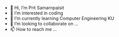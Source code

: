- 👋 Hi, I’m Prit Samarnpaisit
- 👀 I’m interested in coding
- 🌱 I’m currently learning Computer Engineering KU
- 💞️ I’m looking to collaborate on ...
- 📫 How to reach me ...

<!---
psponk/psponk is a ✨ special ✨ repository because its `README.md` (this file) appears on your GitHub profile.
You can click the Preview link to take a look at your changes.
--->
